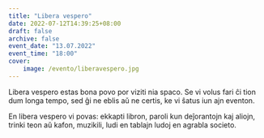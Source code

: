 ```yaml
---
title: "Libera vespero"
date: 2022-07-12T14:39:25+08:00
draft: false
archive: false
event_date: "13.07.2022"
event_time: "18:00"
cover: 
    image: /evento/liberavespero.jpg
---
```

Libera vespero estas bona povo por viziti nia spaco. Se vi volus fari ĉi tion dum longa tempo, sed ĝi ne eblis aŭ ne certis, ke vi ŝatus iun ajn eventon.

En libera vespero vi povas: ekkapti libron, paroli kun deĵorantojn kaj aliojn, trinki teon aŭ kafon, muzikili, ludi en tablajn ludoj en agrabla societo.